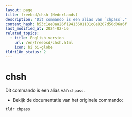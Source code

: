 ```yaml
---
layout: page
title: freebsd/chsh (Nederlands)
description: "Dit commando is een alias van `chpass`."
content_hash: b53c1ee0aa26f19413601101c8e8207d50d06a6f
last_modified_at: 2024-02-16
related_topics:
  - title: English version
    url: /en/freebsd/chsh.html
    icon: bi bi-globe
tldri18n_status: 2
---
```

# chsh

Dit commando is een alias van `chpass`.

- Bekijk de documentatie van het originele commando:

`tldr chpass`

